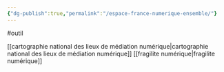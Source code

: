 ```yaml
---
{"dg-publish":true,"permalink":"/espace-france-numerique-ensemble/"}
---
```



#outil 

[[cartographie national des lieux de médiation numérique\|cartographie national des lieux de médiation numérique]]
[[fragilite numérique\|fragilite numérique]]
